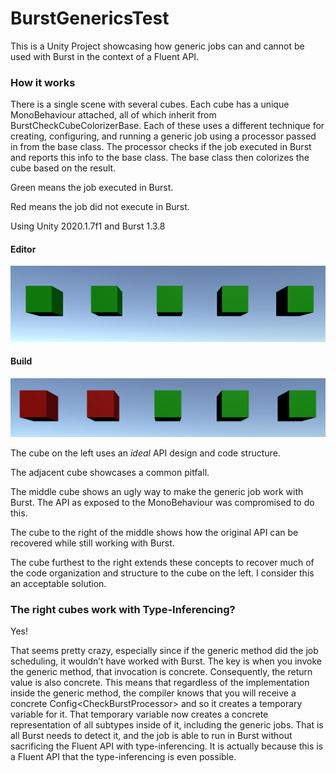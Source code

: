 # BurstGenericsTest

This is a Unity Project showcasing how generic jobs can and cannot be used with
Burst in the context of a Fluent API.

### How it works

There is a single scene with several cubes. Each cube has a unique MonoBehaviour
attached, all of which inherit from BurstCheckCubeColorizerBase. Each of these
uses a different technique for creating, configuring, and running a generic job
using a processor passed in from the base class. The processor checks if the job
executed in Burst and reports this info to the base class. The base class then
colorizes the cube based on the result.

Green means the job executed in Burst.

Red means the job did not execute in Burst.

Using Unity 2020.1.7f1 and Burst 1.3.8

#### Editor

![](media/7b058c9e9ed0c958d50c6a4c10b97c75.png)

#### Build

![](media/1cb24888c591a148b8cad6c51c6b10b8.png)

The cube on the left uses an *ideal* API design and code structure.

The adjacent cube showcases a common pitfall.

The middle cube shows an ugly way to make the generic job work with Burst. The
API as exposed to the MonoBehaviour was compromised to do this.

The cube to the right of the middle shows how the original API can be recovered
while still working with Burst.

The cube furthest to the right extends these concepts to recover much of the
code organization and structure to the cube on the left. I consider this an
acceptable solution.

### The right cubes work with Type-Inferencing?

Yes!

That seems pretty crazy, especially since if the generic method did the job
scheduling, it wouldn’t have worked with Burst. The key is when you invoke the
generic method, that invocation is concrete. Consequently, the return value is
also concrete. This means that regardless of the implementation inside the
generic method, the compiler knows that you will receive a concrete
Config\<CheckBurstProcessor\> and so it creates a temporary variable for it.
That temporary variable now creates a concrete representation of all subtypes
inside of it, including the generic jobs. That is all Burst needs to detect it,
and the job is able to run in Burst without sacrificing the Fluent API with
type-inferencing. It is actually because this is a Fluent API that the
type-inferencing is even possible.
